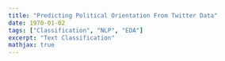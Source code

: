 ```yaml
---
title: "Predicting Political Orientation From Twitter Data"
date: 1970-01-02
tags: ["Classification", "NLP", "EDA"]
excerpt: "Text Classification"
mathjax: true
---
```


